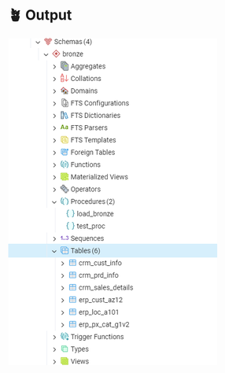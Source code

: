 # 🪴 Output
![bronz](https://github.com/basudabC/SQL-Data-Warehouse-Project/blob/main/docs/bronze/bronze_proc_%26_tables.png)
